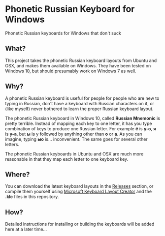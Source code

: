 # Phonetic Russian Keyboard for Windows
Phonetic Russian keyboards for Windows that don't suck

## What?
This project takes the phonetic Russian keyboard layouts from Ubuntu and OSX, and makes them available on Windows. They have been tested on Windows 10, but should presumably work on Windows 7 as well.

## Why?
A phonetic Russian keyboard is useful for people for people who are new to typing in Russian, don't have a keyboard with Russian characters on it, or (like myself) never bothered to learn the proper Russian keyboard layout.

The phonetic Russian keyboard in Windows 10, called **Russian Mnemonic** is pretty terrible. Instead of mapping each key to one letter, it has you type combination of keys to produce one Russian letter. For example **ё** is **y-o**, **я** is **y-a**, but **ы** is y followed by anything other than **o** or **a**. As you can imagine, typing **ыo** is... inconvenient. The same goes for several other letters.

The phonetic Russian keyboards in Ubuntu and OSX are much more reasonable in that they map each letter to one keyboard key.

## Where?
You can download the latest keyboard layouts in the [Releases](https://github.com/epoblaguev/russian-phonetic-keyboard/releases) section, or compile them yourself using [Microsoft Keyboard Layout Creator](https://www.microsoft.com/en-us/download/details.aspx?id=22339) and the **.klc** files in this repository.

## How?
Detailed instructions for installing or building the keyboards will be added here at a later time...
